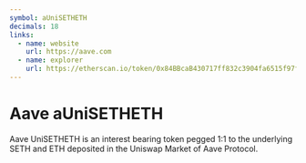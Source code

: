```yaml
---
symbol: aUniSETHETH
decimals: 18
links:
  - name: website
    url: https://aave.com
  - name: explorer
    url: https://etherscan.io/token/0x84BBcaB430717ff832c3904fa6515f97fc63C76F
---
```


# Aave aUniSETHETH

Aave UniSETHETH is an interest bearing token pegged 1:1 to the underlying SETH and ETH deposited in the Uniswap Market of Aave Protocol.
